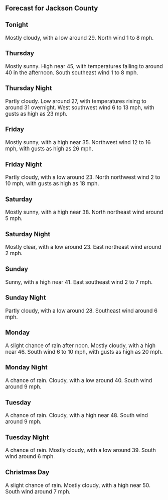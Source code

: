 <div>
   <h2>Forecast for Jackson County</h2>
   <p>
      <div style="font-size:120%">
         <h3>Tonight</h3>Mostly cloudy, with a low around 29. North wind 1 to 8 mph.<br></div>
   </p>
   <p>
      <div style="font-size:120%">
         <h3>Thursday</h3>Mostly sunny. High near 45, with temperatures falling to around 40 in the afternoon. South southeast wind 1 to 8 mph.<br></div>
   </p>
   <p>
      <div style="font-size:120%">
         <h3>Thursday Night</h3>Partly cloudy. Low around 27, with temperatures rising to around 31 overnight. West southwest wind 6 to 13 mph, with gusts
         as high as 23 mph.<br></div>
   </p>
   <p>
      <div style="font-size:120%">
         <h3>Friday</h3>Mostly sunny, with a high near 35. Northwest wind 12 to 16 mph, with gusts as high as 26 mph.<br></div>
   </p>
   <p>
      <div style="font-size:120%">
         <h3>Friday Night</h3>Partly cloudy, with a low around 23. North northwest wind 2 to 10 mph, with gusts as high as 18 mph.<br></div>
   </p>
   <p>
      <div style="font-size:120%">
         <h3>Saturday</h3>Mostly sunny, with a high near 38. North northeast wind around 5 mph.<br></div>
   </p>
   <p>
      <div style="font-size:120%">
         <h3>Saturday Night</h3>Mostly clear, with a low around 23. East northeast wind around 2 mph.<br></div>
   </p>
   <p>
      <div style="font-size:120%">
         <h3>Sunday</h3>Sunny, with a high near 41. East southeast wind 2 to 7 mph.<br></div>
   </p>
   <p>
      <div style="font-size:120%">
         <h3>Sunday Night</h3>Partly cloudy, with a low around 28. Southeast wind around 6 mph.<br></div>
   </p>
   <p>
      <div style="font-size:120%">
         <h3>Monday</h3>A slight chance of rain after noon. Mostly cloudy, with a high near 46. South wind 6 to 10 mph, with gusts as high as 20 mph.<br></div>
   </p>
   <p>
      <div style="font-size:120%">
         <h3>Monday Night</h3>A chance of rain. Cloudy, with a low around 40. South wind around 9 mph.<br></div>
   </p>
   <p>
      <div style="font-size:120%">
         <h3>Tuesday</h3>A chance of rain. Cloudy, with a high near 48. South wind around 9 mph.<br></div>
   </p>
   <p>
      <div style="font-size:120%">
         <h3>Tuesday Night</h3>A chance of rain. Mostly cloudy, with a low around 39. South wind around 6 mph.<br></div>
   </p>
   <p>
      <div style="font-size:120%">
         <h3>Christmas Day</h3>A slight chance of rain. Mostly cloudy, with a high near 50. South wind around 7 mph.<br></div>
   </p>
</div>